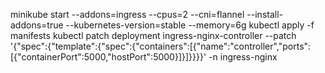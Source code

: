 minikube start --addons=ingress --cpus=2 --cni=flannel --install-addons=true --kubernetes-version=stable --memory=6g
kubectl apply -f manifests
kubectl patch deployment ingress-nginx-controller --patch '{"spec":{"template":{"spec":{"containers":[{"name":"controller","ports":[{"containerPort":5000,"hostPort":5000}]}]}}}}' -n ingress-nginx
